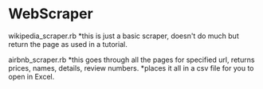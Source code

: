 # WebScraper
wikipedia_scraper.rb
*this is just a basic scraper, doesn't do much but return the page as used in a tutorial.

airbnb_scraper.rb
*this goes through all the pages for specified url, returns prices, names, details, review numbers.
*places it all in a csv file for you to open in Excel.
